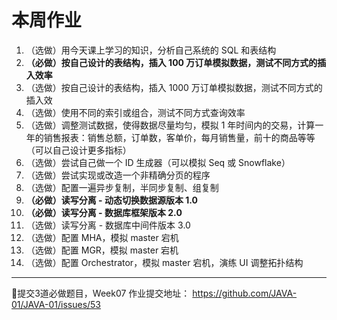 # 本周作业

1. （选做）用今天课上学习的知识，分析自己系统的 SQL 和表结构
1. **（必做）按自己设计的表结构，插入 100 万订单模拟数据，测试不同方式的插入效率**
1. （选做）按自己设计的表结构，插入 1000 万订单模拟数据，测试不同方式的插入效
1. （选做）使用不同的索引或组合，测试不同方式查询效率
1. （选做）调整测试数据，使得数据尽量均匀，模拟 1 年时间内的交易，计算一年的销售报表：销售总额，订单数，客单价，每月销售量，前十的商品等等（可以自己设计更多指标）
1. （选做）尝试自己做一个 ID 生成器（可以模拟 Seq 或 Snowflake）
1. （选做）尝试实现或改造一个非精确分页的程序
1. （选做）配置一遍异步复制，半同步复制、组复制
1. **（必做）读写分离 - 动态切换数据源版本 1.0**
1. **（必做）读写分离 - 数据库框架版本 2.0**
1. （选做）读写分离 - 数据库中间件版本 3.0
1. （选做）配置 MHA，模拟 master 宕机
1. （选做）配置 MGR，模拟 master 宕机
1. （选做）配置 Orchestrator，模拟 master 宕机，演练 UI 调整拓扑结构
---
🍃提交3道必做题目，Week07 作业提交地址：
https://github.com/JAVA-01/JAVA-01/issues/53
